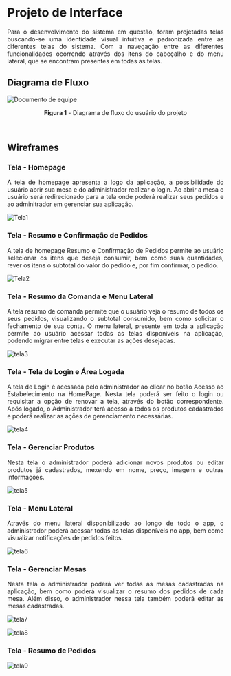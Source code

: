 
# Projeto de Interface

<p align="justify"> Para o desenvolvimento do sistema em questão, foram projetadas telas buscando-se uma identidade visual intuitiva e padronizada entre as diferentes telas do sistema. Com a navegação entre as diferentes funcionalidades ocorrendo através dos itens do cabeçalho e do menu lateral, que se encontram presentes em todas as telas.
 
## Diagrama de Fluxo

![Documento de equipe](https://user-images.githubusercontent.com/91098261/192907205-18858d8f-8b7c-4727-956d-bbd9a2ccfff9.png)
<p align="center"><b>Figura 1</b> - Diagrama de fluxo do usuário do projeto</p>
<br>

## Wireframes

### Tela - Homepage
 
 <p align="justify"> A tela de homepage apresenta a logo da aplicação, a possibilidade do usuário abrir sua mesa e do administrador realizar o login. Ao abrir a mesa o usuário será redirecionado para a tela onde poderá realizar seus pedidos e ao adminitrador em gerenciar sua aplicação.</p>
 
![Tela1](https://user-images.githubusercontent.com/91098261/192907921-9bcb6fe3-26f6-42da-8ead-0221a195aa8e.png)

### Tela - Resumo e Confirmação de Pedidos 
 
 <p align="justify"> A tela de homepage Resumo e Confirmação de Pedidos permite ao usuário selecionar os itens que deseja consumir, bem como suas quantidades, rever os itens o subtotal do valor do pedido e, por fim confirmar, o pedido.</p>
 
![Tela2](https://user-images.githubusercontent.com/91098261/192908711-4230d908-4cb1-4542-8297-1428e4457cc7.png)

### Tela - Resumo da Comanda e Menu Lateral  
 
 <p align="justify"> A tela resumo de comanda permite que o usuário veja o resumo de todos os seus pedidos, visualizando o subtotal consumido, bem como solicitar o fechamento de sua conta. O menu lateral, presente em toda a aplicação permite ao usuário acessar todas as telas disponíveis na aplicação, podendo migrar entre telas e executar as ações desejadas.</p>
 
 ![tela3](https://user-images.githubusercontent.com/91098261/192909176-f3123c36-c2e5-4476-b103-6bddb920d2a6.png)
 
 ### Tela - Tela de Login e Área Logada 
 
 <p align="justify"> A tela de Login é acessada pelo administrador ao clicar no botão Acesso ao Estabelecimento na HomePage. Nesta tela poderá ser feito o login ou requisitar a opção de renovar a tela, através do botão correspondente. Após logado, o Administrador terá acesso a todos os produtos cadastrados e poderá realizar as ações de gerenciamento necessárias. </p>
  
![tela4](https://user-images.githubusercontent.com/91098261/192910058-d3a1c41f-1ad6-4a89-b5a5-be5b57bbfd92.png)

 ### Tela - Gerenciar Produtos 
 
 <p align="justify"> Nesta tela o administrador poderá adicionar novos produtos ou editar produtos já cadastrados, mexendo em nome, preço, imagem e outras informações.</p>
 
![tela5](https://user-images.githubusercontent.com/91098261/192910293-b9666d3d-bee2-40db-8344-a84c0c273b03.png)

 ### Tela - Menu Lateral
 
 <p align="justify"> Através do menu lateral disponibilizado ao longo de todo o app, o administrador poderá acessar todas as telas disponíveis no app, bem como visualizar notificações de pedidos feitos.</p>
 
 ![tela6](https://user-images.githubusercontent.com/91098261/192910468-3710d88b-aa1e-4f6b-b362-f85445e7fe7d.png)

  ### Tela - Gerenciar Mesas
 
 <p align="justify"> Nesta tela o administrador poderá ver todas as mesas cadastradas na aplicação, bem como poderá visualizar o resumo dos pedidos de cada mesa. Além disso, o administrador nessa tela também poderá editar as mesas cadastradas.</p>
 
![tela7](https://user-images.githubusercontent.com/91098261/192911206-f1956e04-8797-4602-b096-564e1196946a.png)

![tela8](https://user-images.githubusercontent.com/91098261/192911217-2e4c587a-77bc-415d-bfdd-b1927d37c097.png)

 ### Tela - Resumo de Pedidos
 
 <p align="justify"> </p>
 
 ![tela9](https://user-images.githubusercontent.com/91098261/192911449-4ffe87a6-00c3-4f0b-a9d2-99b8e1a58f62.png)



